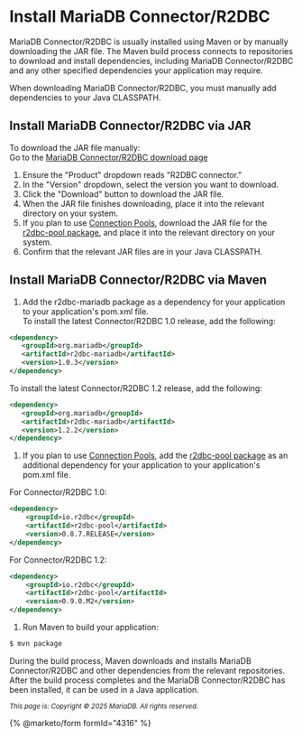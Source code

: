 # Install MariaDB Connector/R2DBC

MariaDB Connector/R2DBC is usually installed using Maven or by manually downloading the JAR file. The Maven build process connects to repositories to download and install dependencies, including MariaDB Connector/R2DBC and any other specified dependencies your application may require.

When downloading MariaDB Connector/R2DBC, you must manually add dependencies to your Java CLASSPATH.

## Install MariaDB Connector/R2DBC via JAR

To download the JAR file manually:\
Go to the [MariaDB Connector/R2DBC download page](https://mariadb.com/downloads/connectors/connectors-data-access/r2dbc-connector/)

1. Ensure the "Product" dropdown reads "R2DBC connector."
2. In the "Version" dropdown, select the version you want to download.
3. Click the "Download" button to download the JAR file.
4. When the JAR file finishes downloading, place it into the relevant directory on your system.
5. If you plan to use [Connection Pools](connection-pools-with-mariadb-connector-r2dbc-native-api.md), download the JAR file for the [r2dbc-pool package](https://github.com/r2dbc/r2dbc-pool), and place it into the relevant directory on your system.
6. Confirm that the relevant JAR files are in your Java CLASSPATH.

## Install MariaDB Connector/R2DBC via Maven

1. Add the r2dbc-mariadb package as a dependency for your application to your application's pom.xml file.\
   To install the latest Connector/R2DBC 1.0 release, add the following:

```xml
<dependency>
   <groupId>org.mariadb</groupId>
   <artifactId>r2dbc-mariadb</artifactId>
   <version>1.0.3</version>
</dependency>
```

To install the latest Connector/R2DBC 1.2 release, add the following:

```xml
<dependency>
   <groupId>org.mariadb</groupId>
   <artifactId>r2dbc-mariadb</artifactId>
   <version>1.2.2</version>
</dependency>
```

1. If you plan to use [Connection Pools](connection-pools-with-mariadb-connector-r2dbc-native-api.md), add the [r2dbc-pool package](https://github.com/r2dbc/r2dbc-pool) as an additional dependency for your application to your application's pom.xml file.

For Connector/R2DBC 1.0:

```xml
<dependency>
    <groupId>io.r2dbc</groupId>
    <artifactId>r2dbc-pool</artifactId>
    <version>0.8.7.RELEASE</version>
</dependency>
```

For Connector/R2DBC 1.2:

```xml
<dependency>
    <groupId>io.r2dbc</groupId>
    <artifactId>r2dbc-pool</artifactId>
    <version>0.9.0.M2</version>
</dependency>
```

1. Run Maven to build your application:

```bash
$ mvn package
```

During the build process, Maven downloads and installs MariaDB Connector/R2DBC and other dependencies from the relevant repositories. After the build process completes and the MariaDB Connector/R2DBC has been installed, it can be used in a Java application.

<sub>_This page is: Copyright © 2025 MariaDB. All rights reserved._</sub>

{% @marketo/form formId="4316" %}
